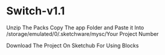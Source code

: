 # Switch-v1.1
Unzip The Packs
Copy The app Folder and Paste it Into
/storage/emulated/0/.sketchware/mysc/Your Project Number

Download The Project On Sketchub For Using Blocks
